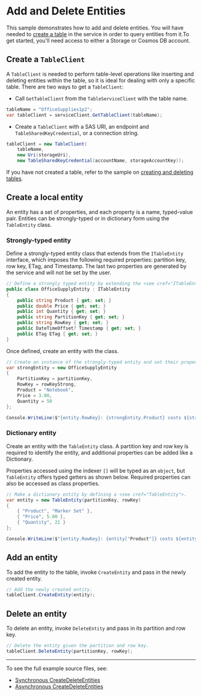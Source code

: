 # Add and Delete Entities
This sample demonstrates how to add and delete entities. You will have needed to [create a table](https://github.com/Azure/azure-sdk-for-net/blob/master/sdk/tables/Azure.Data.Tables/samples/Sample1CreateDeleteTables.md) in the service in order to query entities from it.To get started, you'll need access to either a Storage or Cosmos DB account.

## Create a `TableClient`
A `TableClient` is needed to perform table-level operations like inserting and deleting entities within the table, so it is ideal for dealing with only a specific table. There are two ways to get a `TableClient`:
- Call `GetTableClient` from the `TableServiceClient` with the table name.

```C# Snippet:TablesSample1GetTableClient
tableName = "OfficeSupplies1p2";
var tableClient = serviceClient.GetTableClient(tableName);
```

- Create a `TableClient` with a SAS URI, an endpoint and `TableSharedKeyCredential`, or a connection string.

```C# Snippet:TablesSample1CreateTableClient
tableClient = new TableClient(
    tableName,
    new Uri(storageUri),
    new TableSharedKeyCredential(accountName, storageAccountKey));
```

If you have not created a table, refer to the sample on [creating and deleting tables](https://github.com/Azure/azure-sdk-for-net/blob/master/sdk/tables/Azure.Data.Tables/samples/Sample1CreateDeleteTables.md).

## Create a local entity
An entity has a set of properties, and each property is a name, typed-value pair. Entities can be strongly-typed or in dictionary form using the `TableEntity` class.

### Strongly-typed entity
Define a strongly-typed entity class that extends from the `ITableEntity` interface, which imposes the following required properties: partition key, row key, ETag, and Timestamp. The last two properties are generated by the service and will not be set by the user.

```C# Snippet:TablesSample2DefineStronglyTypedEntity
// Define a strongly typed entity by extending the <see cref="ITableEntity"> class.
public class OfficeSupplyEntity : ITableEntity
{
    public string Product { get; set; }
    public double Price { get; set; }
    public int Quantity { get; set; }
    public string PartitionKey { get; set; }
    public string RowKey { get; set; }
    public DateTimeOffset? Timestamp { get; set; }
    public ETag ETag { get; set; }
}
```

Once defined, create an entity with the class.

```C# Snippet:TablesSample2CreateStronglyTypedEntity
// Create an instance of the strongly-typed entity and set their properties.
var strongEntity = new OfficeSupplyEntity
{
    PartitionKey = partitionKey,
    RowKey = rowKeyStrong,
    Product = "Notebook",
    Price = 3.00,
    Quantity = 50
};

Console.WriteLine($"{entity.RowKey}: {strongEntity.Product} costs ${strongEntity.Price}.");
```

### Dictionary entity
Create an entity with the `TableEntity` class. A partition key and row key is required to identify the entity, and additional properties can be added like a Dictionary.

Properties accessed using the indexer `[]` will be typed as an `object`, but `TableEntity` offers typed getters as shown below. Required properties can also be accessed as class properties.

```C# Snippet:TablesSample2CreateDictionaryEntity
// Make a dictionary entity by defining a <see cref="TableEntity">.
var entity = new TableEntity(partitionKey, rowKey)
{
    { "Product", "Marker Set" },
    { "Price", 5.00 },
    { "Quantity", 21 }
};

Console.WriteLine($"{entity.RowKey}: {entity["Product"]} costs ${entity.GetDouble("Price")}.");
```

## Add an entity
To add the entity to the table, invoke `CreateEntity` and pass in the newly created entity.

```C# Snippet:TablesSample2AddEntity
// Add the newly created entity.
tableClient.CreateEntity(entity);
```

## Delete an entity
To delete an entity, invoke `DeleteEntity` and pass in its partition and row key.

```C# Snippet:TablesSample2DeleteEntity
// Delete the entity given the partition and row key.
tableClient.DeleteEntity(partitionKey, rowKey);
```
---
To see the full example source files, see:
- [Synchronous CreateDeleteEntities](https://github.com/Azure/azure-sdk-for-net/blob/master/sdk/tables/Azure.Data.Tables/tests/samples/Sample2_CreateDeleteEntities.cs)
- [Asynchronous CreateDeleteEntities](https://github.com/Azure/azure-sdk-for-net/blob/master/sdk/tables/Azure.Data.Tables/tests/samples/Sample2_CreateDeleteEntitiesAsync.cs)